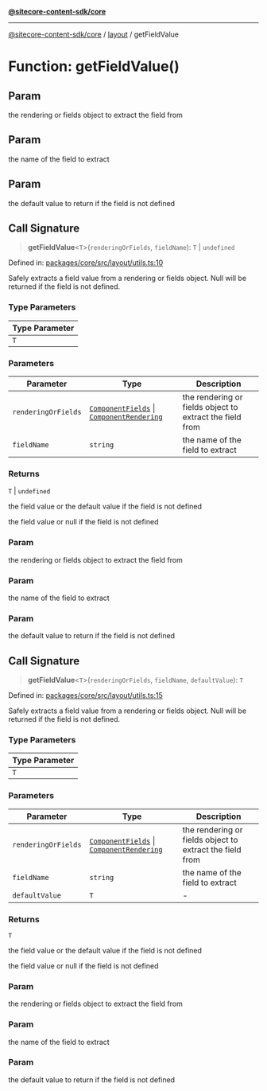 [**@sitecore-content-sdk/core**](../../README.md)

***

[@sitecore-content-sdk/core](../../README.md) / [layout](../README.md) / getFieldValue

# Function: getFieldValue()

## Param

the rendering or fields object to extract the field from

## Param

the name of the field to extract

## Param

the default value to return if the field is not defined

## Call Signature

> **getFieldValue**\<`T`\>(`renderingOrFields`, `fieldName`): `T` \| `undefined`

Defined in: [packages/core/src/layout/utils.ts:10](https://github.com/Sitecore/xmc-jss-dev/blob/692b154f482187bff433276bee9671bda23cfd11/packages/core/src/layout/utils.ts#L10)

Safely extracts a field value from a rendering or fields object.
Null will be returned if the field is not defined.

### Type Parameters

| Type Parameter |
| ------ |
| `T` |

### Parameters

| Parameter | Type | Description |
| ------ | ------ | ------ |
| `renderingOrFields` | [`ComponentFields`](../interfaces/ComponentFields.md) \| [`ComponentRendering`](../interfaces/ComponentRendering.md) | the rendering or fields object to extract the field from |
| `fieldName` | `string` | the name of the field to extract |

### Returns

`T` \| `undefined`

the field value or the default value if the field is not defined

the field value or null if the field is not defined

### Param

the rendering or fields object to extract the field from

### Param

the name of the field to extract

### Param

the default value to return if the field is not defined

## Call Signature

> **getFieldValue**\<`T`\>(`renderingOrFields`, `fieldName`, `defaultValue`): `T`

Defined in: [packages/core/src/layout/utils.ts:15](https://github.com/Sitecore/xmc-jss-dev/blob/692b154f482187bff433276bee9671bda23cfd11/packages/core/src/layout/utils.ts#L15)

Safely extracts a field value from a rendering or fields object.
Null will be returned if the field is not defined.

### Type Parameters

| Type Parameter |
| ------ |
| `T` |

### Parameters

| Parameter | Type | Description |
| ------ | ------ | ------ |
| `renderingOrFields` | [`ComponentFields`](../interfaces/ComponentFields.md) \| [`ComponentRendering`](../interfaces/ComponentRendering.md) | the rendering or fields object to extract the field from |
| `fieldName` | `string` | the name of the field to extract |
| `defaultValue` | `T` | - |

### Returns

`T`

the field value or the default value if the field is not defined

the field value or null if the field is not defined

### Param

the rendering or fields object to extract the field from

### Param

the name of the field to extract

### Param

the default value to return if the field is not defined
